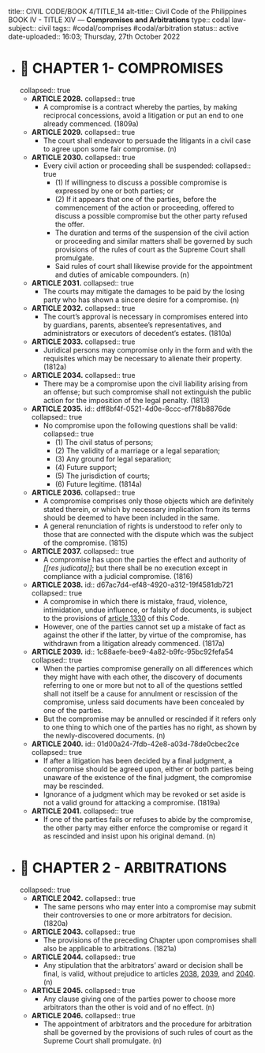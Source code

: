 title:: CIVIL CODE/BOOK 4/TITLE_14
alt-title:: Civil Code of the Philippines BOOK IV - TITLE XIV — **Compromises and Arbitrations**
type:: codal
law-subject:: civil
tags:: #codal/comprises #codal/arbitration
status:: active
date-uploaded:: 16:03; Thursday, 27th October 2022

- # 🔴 CHAPTER 1- COMPROMISES
  collapsed:: true
	- **ARTICLE 2028.**
	  collapsed:: true
		- A compromise is a contract whereby the parties, by making reciprocal concessions, avoid a litigation or put an end to one already commenced. (1809a)
	- **ARTICLE 2029.**
	  collapsed:: true
		- The court shall endeavor to persuade the litigants in a civil case to agree upon some fair compromise. (n)
	- **ARTICLE 2030.**
	  collapsed:: true
		- Every civil action or proceeding shall be suspended:
		  collapsed:: true
			- (1) If willingness to discuss a possible compromise is expressed by one or both parties; or
			- (2) If it appears that one of the parties, before the commencement of the action or proceeding, offered to discuss a possible compromise but the other party refused the offer.
			- The duration and terms of the suspension of the civil action or proceeding and similar matters shall be governed by such provisions of the rules of court as the Supreme Court shall promulgate.
			- Said rules of court shall likewise provide for the appointment and duties of amicable compounders. (n)
	- **ARTICLE 2031.**
	  collapsed:: true
		- The courts may mitigate the damages to be paid by the losing party who has shown a sincere desire for a compromise. (n)
	- **ARTICLE 2032.**
	  collapsed:: true
		- The court’s approval is necessary in compromises entered into by guardians, parents, absentee’s representatives, and administrators or executors of decedent’s estates. (1810a)
	- **ARTICLE 2033.**
	  collapsed:: true
		- Juridical persons may compromise only in the form and with the requisites which may be necessary to alienate their property. (1812a)
	- **ARTICLE 2034.**
	  collapsed:: true
		- There may be a compromise upon the civil liability arising from an offense; but such compromise shall not extinguish the public action for the imposition of the legal penalty. (1813)
	- **ARTICLE 2035.**
	  id:: dff8bf4f-0521-4d0e-8ccc-ef7f8b8876de
	  collapsed:: true
		- No compromise upon the following questions shall be valid:
		  collapsed:: true
			- (1) The civil status of persons;
			- (2) The validity of a marriage or a legal separation;
			- (3) Any ground for legal separation;
			- (4) Future support;
			- (5) The jurisdiction of courts;
			- (6) Future legitime. (1814a)
	- **ARTICLE 2036.**
	  collapsed:: true
		- A compromise comprises only those objects which are definitely stated therein, or which by necessary implication from its terms should be deemed to have been included in the same.
		- A general renunciation of rights is understood to refer only to those that are connected with the dispute which was the subject of the compromise. (1815)
	- **ARTICLE 2037.**
	  collapsed:: true
		- A compromise has upon the parties the effect and authority of *[[res judicata]]*; but there shall be no execution except in compliance with a judicial compromise. (1816)
	- **ARTICLE 2038.**
	  id:: d67ac7d4-ef48-4920-a312-19f4581db721
	  collapsed:: true
		- A compromise in which there is mistake, fraud, violence, intimidation, undue influence, or falsity of documents, is subject to the provisions of [article 1330](((63007579-6fcf-4f85-a8a6-177dd086fec1))) of this Code.
		- However, one of the parties cannot set up a mistake of fact as against the other if the latter, by virtue of the compromise, has withdrawn from a litigation already commenced. (1817a)
	- **ARTICLE 2039.**
	  id:: 1c88aefe-bee9-4a82-b9fc-95bc92fefa54
	  collapsed:: true
		- When the parties compromise generally on all differences which they might have with each other, the discovery of documents referring to one or more but not to all of the questions settled shall not itself be a cause for annulment or rescission of the compromise, unless said documents have been concealed by one of the parties.
		- But the compromise may be annulled or rescinded if it refers only to one thing to which one of the parties has no right, as shown by the newly-discovered documents. (n)
	- **ARTICLE 2040.**
	  id:: 01d00a24-7fdb-42e8-a03d-78de0cbec2ce
	  collapsed:: true
		- If after a litigation has been decided by a final judgment, a compromise should be agreed upon, either or both parties being unaware of the existence of the final judgment, the compromise may be rescinded.
		- Ignorance of a judgment which may be revoked or set aside is not a valid ground for attacking a compromise. (1819a)
	- **ARTICLE 2041.**
	  collapsed:: true
		- If one of the parties fails or refuses to abide by the compromise, the other party may either enforce the compromise or regard it as rescinded and insist upon his original demand. (n)
- # 🔴 CHAPTER 2 - ARBITRATIONS
  collapsed:: true
	- **ARTICLE 2042.**
	  collapsed:: true
		- The same persons who may enter into a compromise may submit their controversies to one or more arbitrators for decision. (1820a)
	- **ARTICLE 2043.**
	  collapsed:: true
		- The provisions of the preceding Chapter upon compromises shall also be applicable to arbitrations. (1821a)
	- **ARTICLE 2044.**
	  collapsed:: true
		- Any stipulation that the arbitrators’ award or decision shall be final, is valid, without prejudice to articles [2038](((d67ac7d4-ef48-4920-a312-19f4581db721))), [2039](((1c88aefe-bee9-4a82-b9fc-95bc92fefa54))), and [2040](((01d00a24-7fdb-42e8-a03d-78de0cbec2ce))). (n)
	- **ARTICLE 2045.**
	  collapsed:: true
		- Any clause giving one of the parties power to choose more arbitrators than the other is void and of no effect. (n)
	- **ARTICLE 2046.**
	  collapsed:: true
		- The appointment of arbitrators and the procedure for arbitration shall be governed by the provisions of such rules of court as the Supreme Court shall promulgate. (n)